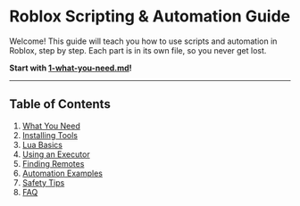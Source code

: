 # Roblox Scripting & Automation Guide

Welcome! This guide will teach you how to use scripts and automation in Roblox, step by step. Each part is in its own file, so you never get lost.

**Start with [1-what-you-need.md](1-what-you-need.md)!**

---

## Table of Contents

1. [What You Need](1-what-you-need.md)
2. [Installing Tools](2-installing-tools.md)
3. [Lua Basics](3-lua-basics.md)
4. [Using an Executor](4-using-an-executor.md)
5. [Finding Remotes](5-finding-remotes.md)
6. [Automation Examples](6-automation-examples.md)
7. [Safety Tips](7-safety-tips.md)
8. [FAQ](8-faq.md)
